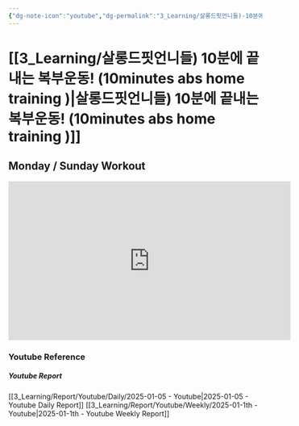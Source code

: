 ```yaml
---
{"dg-note-icon":"youtube","dg-permalink":"3_Learning/살롱드핏언니들)-10분에-끝내는-복부운동!-(10minutes-abs-home-training-)","created-date":"2025-01-05 1:19:44 pm","date":"2025-01-05","type":"youtube","tags":["youtube","workout"],"aliases":null,"youtuber":"제이제이","channelName":"제이제이살롱드핏","link":"https://www.youtube.com/watch?v=AE9a5t1ZzFo","img":"https://img.youtube.com/vi/AE9a5t1ZzFo/0.jpg","dg-publish":true,"permalink":"/3_Learning/살롱드핏언니들)-10분에-끝내는-복부운동!-(10minutes-abs-home-training-)/","dgPassFrontmatter":true,"noteIcon":"youtube"}
---
```


# [[3_Learning/살롱드핏언니들) 10분에 끝내는 복부운동! (10minutes abs home training )\|살롱드핏언니들) 10분에 끝내는 복부운동! (10minutes abs home training )]]
## Monday / Sunday Workout


<div class="container-root"><span></span></div><div><div class="container-root"><iframe width="560" height="315" src="https://www.youtube.com/embed/AE9a5t1ZzFo" title="YouTube video player" frameborder="0" allow="accelerometer; autoplay; clipboard-write; encrypted-media; gyroscope; picture-in-picture; web-share" allowfullscreen=""></iframe></div></div>















### Youtube Reference
##### Youtube Report
[[3_Learning/Report/Youtube/Daily/2025-01-05 - Youtube\|2025-01-05 - Youtube Daily Report]]
[[3_Learning/Report/Youtube/Weekly/2025-01-1th - Youtube\|2025-01-1th - Youtube Weekly Report]]




